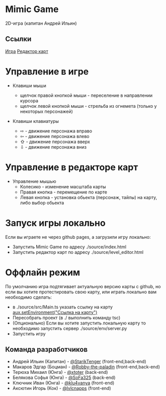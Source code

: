 # Mimic Game
2D-игра (капитан Андрей Ильин)
## Ссылки
[Игра](https://bmstu-iu9.github.io/ptp2021-6-2d-game/source/)
[Редактор карт](https://bmstu-iu9.github.io/ptp2021-6-2d-game/source/level_editor.html)

# Управление в игре

* Клавиши мыши
  * щелчок правой кнопкой мыши - переселение в направлении курсора
  * щелчок левой кнопкой мыши - стрельба из огнемета (только у некоторых персонажей)

* Клавиши клавиатуры
  * ⇨ - движение персонажа вправо
  * ⇦ - движение персонажа влево
  * ⇧ - движение персонажа вверх
  * ⇩ - движение персонажа вниз

# Управление в редакторе карт

* Управление мышью
  * Колесико - изменение масштаба карты
  * Правая кнопка - перемещение по карте
  * Левая кнопка - установка обьекта (персонаж, тайлы) на карту, либо выбор обьекта



# Запуск игры локально

Если вы играете не через github pages, а загрузили игру локально:

* Запустить Mimic Game по адресу ./source/index.html
* Запустить редактор карт по адресу ./source/level_editor.html

# Оффлайн режим

По умолчанию игра подтягивает актуальную версию карты с github, но если вы хотите протестировать свою карту, или играть локально вам необходимо сделать: 

* в ./source/src/Main.ts указать ссылку на карту [aux.setEnvironment("Ссылка на карту")](https://github.com/bmstu-iu9/ptp2021-6-2d-game/blob/72cea883f8d92ea5f41c0a071eaea012b93456ef/source/src/Main.ts#L14)
* Пересобрать проект (в ./ выполнить команду tsc)
* (Опционально) Если вы хотите запустить локальную карту то необходимо запустить сервер  ./source/env/server.py
* Запустить игру

## Команда разработчиков
* Андрей Ильин (Капитан) - [@StarikTenger](https://github.com/StarikTenger)  (front-end,back-end)
* Макаров Эдгар (Боцман) - [@Robby-the-paladin](https://github.com/Robby-the-paladin)  (front-end,back-end)
* Терюха Михаил (Юнга) - [@xtoter](https://github.com/xtoter)   (back-end)
* Белякова Софья (Юнга) - [@SoFa325](https://github.com/SoFa325)  (back-end)
* Ключник Иван (Юнга) - [@klu4vanya](https://github.com/klu4vanya) (front-end)
* Аксютин Игорь (Кок) - [@lvlcnapps](https://github.com/lvlcnapps)  (front-end)
